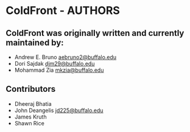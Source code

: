 # ColdFront - AUTHORS

## ColdFront was originally written and currently maintained by:

- Andrew E. Bruno <aebruno2@buffalo.edu>
- Dori Sajdak <djm29@buffalo.edu>
- Mohammad Zia <mkzia@buffalo.edu>

## Contributors

- Dheeraj Bhatia
- John Deangelis <jd225@buffalo.edu>
- James Kruth
- Shawn Rice
